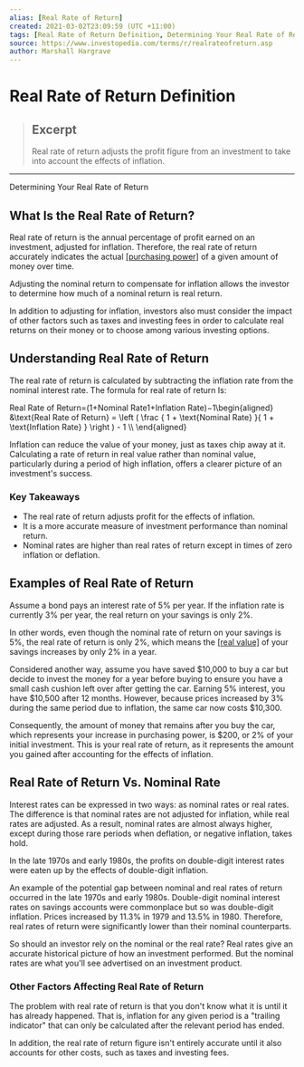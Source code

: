 ```yaml
---
alias: [Real Rate of Return]
created: 2021-03-02T23:09:59 (UTC +11:00)
tags: [Real Rate of Return Definition, Determining Your Real Rate of Return]
source: https://www.investopedia.com/terms/r/realrateofreturn.asp
author: Marshall Hargrave
---
```


# Real Rate of Return Definition

> ## Excerpt
> Real rate of return adjusts the profit figure from an investment to take into account the effects of inflation.

---

Determining Your Real Rate of Return
## What Is the Real Rate of Return?

Real rate of return is the annual percentage of profit earned on an investment, adjusted for inflation. Therefore, the real rate of return accurately indicates the actual [[purchasing power]](https://www.investopedia.com/terms/p/purchasingpower.asp) of a given amount of money over time.

Adjusting the nominal return to compensate for inflation allows the investor to determine how much of a nominal return is real return.

In addition to adjusting for inflation, investors also must consider the impact of other factors such as taxes and investing fees in order to calculate real returns on their money or to choose among various investing options.

## Understanding Real Rate of Return

The real rate of return is calculated by subtracting the inflation rate from the nominal interest rate. The formula for real rate of return Is:

Real Rate of Return\=(1+Nominal Rate1+Inflation Rate)−1\\begin{aligned} &\\text{Real Rate of Return} = \\left ( \\frac { 1 + \\text{Nominal Rate} }{ 1 + \\text{Inflation Rate} } \\right ) - 1 \\\\ \\end{aligned}

Inflation can reduce the value of your money, just as taxes chip away at it. Calculating a rate of return in real value rather than nominal value, particularly during a period of high inflation, offers a clearer picture of an investment's success.

### Key Takeaways

-   The real rate of return adjusts profit for the effects of inflation.
-   It is a more accurate measure of investment performance than nominal return.
-   Nominal rates are higher than real rates of return except in times of zero inflation or deflation.

## Examples of Real Rate of Return

Assume a bond pays an interest rate of 5% per year. If the inflation rate is currently 3% per year, the real return on your savings is only 2%.

In other words, even though the nominal rate of return on your savings is 5%, the real rate of return is only 2%, which means the [[real value]](https://www.investopedia.com/terms/r/real-value.asp) of your savings increases by only 2% in a year.

Considered another way, assume you have saved $10,000 to buy a car but decide to invest the money for a year before buying to ensure you have a small cash cushion left over after getting the car. Earning 5% interest, you have $10,500 after 12 months. However, because prices increased by 3% during the same period due to inflation, the same car now costs $10,300.

Consequently, the amount of money that remains after you buy the car, which represents your increase in purchasing power, is $200, or 2% of your initial investment. This is your real rate of return, as it represents the amount you gained after accounting for the effects of inflation.

## Real Rate of Return Vs. Nominal Rate

Interest rates can be expressed in two ways: as nominal rates or real rates. The difference is that nominal rates are not adjusted for inflation, while real rates are adjusted. As a result, nominal rates are almost always higher, except during those rare periods when deflation, or negative inflation, takes hold.

In the late 1970s and early 1980s, the profits on double-digit interest rates were eaten up by the effects of double-digit inflation.

An example of the potential gap between nominal and real rates of return occurred in the late 1970s and early 1980s. Double-digit nominal interest rates on savings accounts were commonplace but so was double-digit inflation. Prices increased by 11.3% in 1979 and 13.5% in 1980. Therefore, real rates of return were significantly lower than their nominal counterparts.

So should an investor rely on the nominal or the real rate? Real rates give an accurate historical picture of how an investment performed. But the nominal rates are what you'll see advertised on an investment product.

### Other Factors Affecting Real Rate of Return

The problem with real rate of return is that you don't know what it is until it has already happened. That is, inflation for any given period is a "trailing indicator" that can only be calculated after the relevant period has ended.

In addition, the real rate of return figure isn't entirely accurate until it also accounts for other costs, such as taxes and investing fees.
